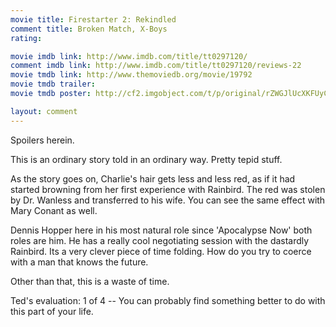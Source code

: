 ```yaml
---
movie title: Firestarter 2: Rekindled
comment title: Broken Match, X-Boys
rating: 

movie imdb link: http://www.imdb.com/title/tt0297120/
comment imdb link: http://www.imdb.com/title/tt0297120/reviews-22
movie tmdb link: http://www.themoviedb.org/movie/19792
movie tmdb trailer: 
movie tmdb poster: http://cf2.imgobject.com/t/p/original/rZWGJlUcXKFUyCB0NdcmSGnFASq.jpg

layout: comment
---
```


Spoilers herein.

This is an ordinary story told in an ordinary way. Pretty tepid stuff.

As the story goes on, Charlie's hair gets less and less red, as if it had started browning from her first experience with Rainbird. The red was stolen by Dr. Wanless and transferred to his wife. You can see the same effect with Mary Conant as well.

Dennis Hopper here in his most natural role since 'Apocalypse Now' both roles are him. He has a really cool negotiating session with the dastardly Rainbird. Its a very clever piece of time folding. How do you try to coerce with a man that knows the future.

Other than that, this is a waste of time.

Ted's evaluation: 1 of 4 -- You can probably find something better to do with this part of your life.